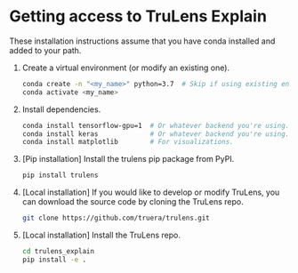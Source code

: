 # Getting access to TruLens Explain

These installation instructions assume that you have conda installed and added to your path.

1. Create a virtual environment (or modify an existing one).

    ```bash
    conda create -n "<my_name>" python=3.7  # Skip if using existing environment.
    conda activate <my_name>
    ```

2. Install dependencies.

    ```bash
    conda install tensorflow-gpu=1  # Or whatever backend you're using.
    conda install keras             # Or whatever backend you're using.
    conda install matplotlib        # For visualizations.
    ```

3. [Pip installation] Install the trulens pip package from PyPI.

    ```bash
    pip install trulens
    ```

4. [Local installation] If you would like to develop or modify TruLens, you can
   download the source code by cloning the TruLens repo.

    ```bash
    git clone https://github.com/truera/trulens.git
    ```

5. [Local installation] Install the TruLens repo.

    ```bash
    cd trulens_explain
    pip install -e .
    ```
